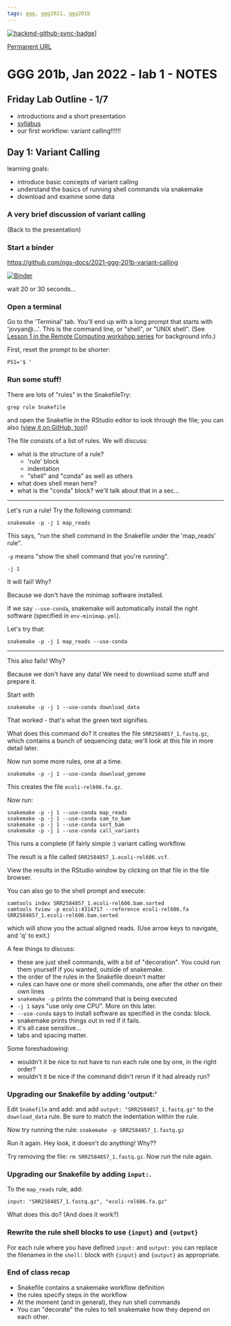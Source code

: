 ```yaml
---
tags: ggg, ggg2021, ggg201b
---
```


[![hackmd-github-sync-badge](https://hackmd.io/D1J_6CCDQluLktknHb8yFg/badge)](https://hackmd.io/D1J_6CCDQluLktknHb8yFg)]

[Permanent URL](https://github.com/ngs-docs/2022-GGG201b-lab/blob/main/lab-1.md)

# GGG 201b, Jan 2022 - lab 1 - NOTES

## Friday Lab Outline - 1/7

* introductions and a short presentation
* [syllabus](https://hackmd.io/MCWqGjO3S0KdxJP10KPKNw?view)
* our first workflow: variant calling!!!!!!

## Day 1: Variant Calling

learning goals:
- introduce basic concepts of variant calling
- understand the basics of running shell commands via snakemake
- download and examine some data

### A very brief discussion of variant calling

(Back to the presentation)

### Start a binder

https://github.com/ngs-docs/2021-ggg-201b-variant-calling

[![Binder](https://mybinder.org/badge_logo.svg)](https://mybinder.org/v2/gh/ngs-docs/2021-ggg-201b-variant-calling/HEAD?urlpath=rstudio)

wait 20 or 30 seconds...

### Open a terminal

Go to the 'Terminal' tab. You'll end up with a long prompt that starts
with 'jovyan@...'.  This is the command line, or "shell", or "UNIX
shell". (See
[Lesson 1 in the Remote Computing workshop series](https://ngs-docs.github.io/2021-august-remote-computing/index.html)
for background info.)

First, reset the prompt to be shorter:
```
PS1='$ '
```

### Run some stuff!

There are lots of "rules" in the SnakefileTry:

```
grep rule Snakefile
```

and open the Snakefile in the RStudio editor to look through the file;
you can also
[(view it on GitHub, too)](https://github.com/ngs-docs/2021-ggg-201b-variant-calling/blob/week1/Snakefile)!

The file consists of a list of rules.  We will discuss:

* what is the structure of a rule?
  * 'rule' block
  * indentation
  * "shell" and "conda" as well as others
* what does shell mean here?
* what is the "conda" block? we'll talk about that in a sec...

----

Let's run a rule! Try the following command:
```
snakemake -p -j 1 map_reads
```

This says, "run the shell command in the Snakefile under the 'map_reads' rule".

`-p` means "show the shell command that you're running".

`-j 1`

It will fail! Why?

Because we don't have the minimap software installed.

If we say `--use-conda`, snakemake will automatically install the right
software (specified in `env-minimap.yml`).

Let's try that:

```
snakemake -p -j 1 map_reads --use-conda
```

---

This also fails! Why?

Because we don't have any data! We need to download some stuff and prepare it.

Start with

```
snakemake -p -j 1 --use-conda download_data
```

That worked - that's what the green text signifies.

What does this command do? It creates the file `SRR2584857_1.fastq.gz`,
which contains a bunch of sequencing data; we'll look at this file in more
detail later.

Now run some more rules, one at a time.

```
snakemake -p -j 1 --use-conda download_genome
```
This creates the file `ecoli-rel606.fa.gz`.

Now run:
```
snakemake -p -j 1 --use-conda map_reads
snakemake -p -j 1 --use-conda sam_to_bam
snakemake -p -j 1 --use-conda sort_bam
snakemake -p -j 1 --use-conda call_variants
```

This runs a complete (if fairly simple :) variant calling workflow.

The result is a file called `SRR2584857_1.ecoli-rel606.vcf`.

View the results in the RStudio window by clicking on that file in the file
browser.

You can also go to the shell prompt and execute:

```
samtools index SRR2584857_1.ecoli-rel606.bam.sorted
samtools tview -p ecoli:4314717 --reference ecoli-rel606.fa SRR2584857_1.ecoli-rel606.bam.sorted
```
which will show you the actual aligned reads. (Use arrow keys to navigate, and 'q' to exit.)

A few things to discuss:

* these are just shell commands, with a bit of "decoration". You could run them yourself if you wanted, outside of snakemake.
* the order of the rules in the Snakefile doesn't matter
* rules can have one or more shell commands, one after the other on their own lines
* `snakemake -p` prints the command that is being executed
* `-j 1` says "use only one CPU". More on this later.
* `--use-conda` says to install software as specified in the conda: block.
* snakemake prints things out in red if it fails.
* it's all case sensitive...
* tabs and spacing matter.

Some foreshadowing:

* wouldn't it be nice to not have to run each rule one by one, in the right order?
* wouldn't it be nice if the command didn't rerun if it had already run?

### Upgrading our Snakefile by adding 'output:'

Edit `Snakefile` and add:
and add `output: "SRR2584857_1.fastq.gz"` to the `download_data` rule.
Be sure to match the indentation within the rule.

Now try running the rule: `snakemake -p SRR2584857_1.fastq.gz`

Run it again. Hey look, it doesn't do anything! Why??

Try removing the file: `rm SRR2584857_1.fastq.gz`. Now run the rule again.

### Upgrading our Snakefile by adding `input:`.

To the `map_reads` rule, add:

`input: "SRR2584857_1.fastq.gz", "ecoli-rel606.fa.gz"`

What does this do? (And does it work?)

### Rewrite the rule shell blocks to use `{input}` and `{output}`

For each rule where you have defined `input:` and `output:` you can replace the
filenames in the `shell:` block with `{input}` and `{output}` as appropriate.

### End of class recap

* Snakefile contains a snakemake workflow definition
* the rules specify steps in the workflow
* At the moment (and in general), they run shell commands
* You can "decorate" the rules to tell snakemake how they depend on each other.
